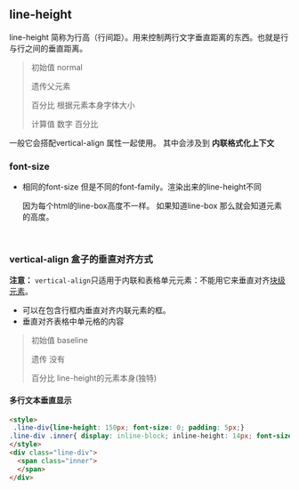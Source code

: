 ## line-height

line-height 简称为行高（行间距）。用来控制两行文字垂直距离的东西。也就是行与行之间的垂直距离。

> 初始值				normal
>
> 遗传父元素
>
> 百分比				根据元素本身字体大小
>
> 计算值				数字 百分比 



一般它会搭配vertical-align 属性一起使用。 其中会涉及到 **内联格式化上下文** 

### font-size

* 相同的font-size 但是不同的font-family。渲染出来的line-height不同

  因为每个html的line-box高度不一样。 如果知道line-box 那么就会知道元素的高度。

  ​



### vertical-align 盒子的垂直对齐方式

**注意：** `vertical-align`只适用于内联和表格单元元素：不能用它来垂直对齐[块级元素](https://developer.mozilla.org/en-US/docs/Web/HTML/Block-level_elements)。

* 可以在包含行框内垂直对齐内联元素的框。 
* 垂直对齐表格中单元格的内容



> 初始值					baseline
>
> 遗传					没有
>
> 百分比					line-height的元素本身(独特)



#### 多行文本垂直显示

```html
<style>
 .line-div{line-height: 150px; font-size: 0; padding: 5px;}
.line-div .inner{ display: inline-block; inline-height: 14px; font-size: 14px; vertical-align: middle; }
</style>
<div class="line-div">
  <span class="inner">
  </span>
</div>
```



 